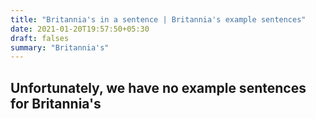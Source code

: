 ```yaml
---
title: "Britannia's in a sentence | Britannia's example sentences"
date: 2021-01-20T19:57:50+05:30
draft: falses
summary: "Britannia's"
---
```

## Unfortunately, we have no example sentences for Britannia's                 
